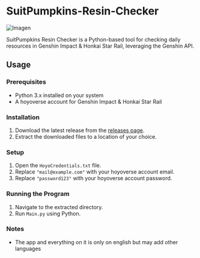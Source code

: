 # SuitPumpkins-Resin-Checker

![Imagen](https://github.com/SuitPumpkin/SuitPumpkins-Resin-Checker/assets/109180144/f2817664-45be-460e-9714-fbd233c4bff1)

SuitPumpkins Resin Checker is a Python-based tool for checking daily resources in Genshin Impact & Honkai Star Rail, leveraging the Genshin API.

## Usage

### Prerequisites
- Python 3.x installed on your system
- A hoyoverse account for Genshin Impact & Honkai Star Rail

### Installation
1. Download the latest release from the [releases page](https://github.com/SuitPumpkin/SuitPumpkins-Resine-Checker/releases).
2. Extract the downloaded files to a location of your choice.

### Setup
1. Open the `HoyoCredentials.txt` file.
2. Replace `"mail@example.com"` with your hoyoverse account email.
3. Replace `"password123"` with your hoyoverse account password.

### Running the Program
1. Navigate to the extracted directory.
2. Run `Main.py` using Python.

### Notes
- The app and everything on it is only on english but may add other languages

